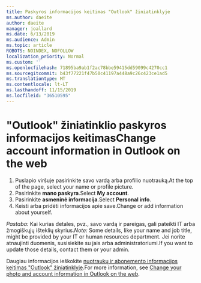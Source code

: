 ```yaml
---
title: Paskyros informacijos keitimas "Outlook" žiniatinklyje
ms.author: daeite
author: daeite
manager: joallard
ms.date: 6/13/2019
ms.audience: Admin
ms.topic: article
ROBOTS: NOINDEX, NOFOLLOW
localization_priority: Normal
ms.custom: ''
ms.openlocfilehash: 71895ba9ab1f2ac78bbe59415dd59099c4270cc1
ms.sourcegitcommit: b43f77221f47b50c41197a448a9c26c423ce1ad5
ms.translationtype: MT
ms.contentlocale: lt-LT
ms.lasthandoff: 11/15/2019
ms.locfileid: "36510595"
---
```

# <a name="change-account-information-in-outlook-on-the-web"></a><span data-ttu-id="73e23-102">"Outlook" žiniatinklio paskyros informacijos keitimas</span><span class="sxs-lookup"><span data-stu-id="73e23-102">Change account information in Outlook on the web</span></span>

1. <span data-ttu-id="73e23-103">Puslapio viršuje pasirinkite savo vardą arba profilio nuotrauką.</span><span class="sxs-lookup"><span data-stu-id="73e23-103">At the top of the page, select your name or profile picture.</span></span>
1. <span data-ttu-id="73e23-104">Pasirinkite **mano paskyra**.</span><span class="sxs-lookup"><span data-stu-id="73e23-104">Select **My account**.</span></span>
1. <span data-ttu-id="73e23-105">Pasirinkite **asmeninė informacija**.</span><span class="sxs-lookup"><span data-stu-id="73e23-105">Select **Personal info**.</span></span>
1. <span data-ttu-id="73e23-106">Keisti arba pridėti informacijos apie save.</span><span class="sxs-lookup"><span data-stu-id="73e23-106">Change or add information about yourself.</span></span>

<span data-ttu-id="73e23-107">*Pastaba:* Kai kurias detales, pvz., savo vardą ir pareigas, gali pateikti IT arba žmogiškųjų išteklių skyrius.</span><span class="sxs-lookup"><span data-stu-id="73e23-107">*Note:* Some details, like your name and job title, might be provided by your IT or human resources department.</span></span> <span data-ttu-id="73e23-108">Jei norite atnaujinti duomenis, susisiekite su jais arba administratoriumi.</span><span class="sxs-lookup"><span data-stu-id="73e23-108">If you want to update those details, contact them or your admin.</span></span>

<span data-ttu-id="73e23-109">Daugiau informacijos ieškokite [nuotraukų ir abonemento informacijos keitimas "Outlook" žiniatinklyje](https://support.office.com/article/b2dbb289-851d-4bed-93c3-3e136f5659ec).</span><span class="sxs-lookup"><span data-stu-id="73e23-109">For more information, see [Change your photo and account information in Outlook on the web](https://support.office.com/article/b2dbb289-851d-4bed-93c3-3e136f5659ec).</span></span>
